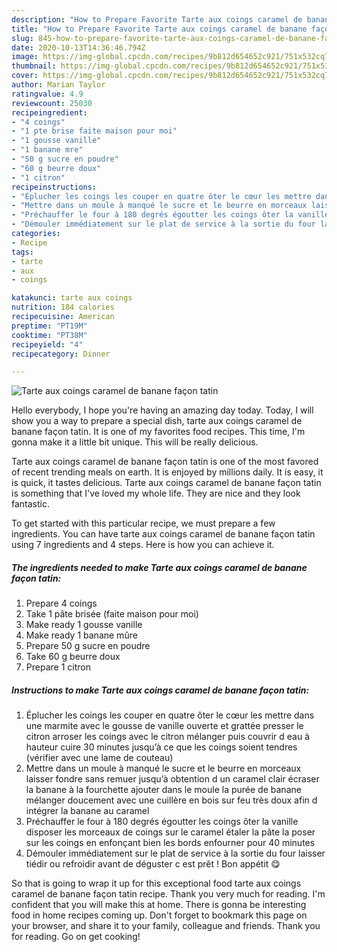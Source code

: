 ```yaml
---
description: "How to Prepare Favorite Tarte aux coings caramel de banane façon tatin"
title: "How to Prepare Favorite Tarte aux coings caramel de banane façon tatin"
slug: 845-how-to-prepare-favorite-tarte-aux-coings-caramel-de-banane-facon-tatin
date: 2020-10-13T14:36:46.794Z
image: https://img-global.cpcdn.com/recipes/9b812d654652c921/751x532cq70/tarte-aux-coings-caramel-de-banane-facon-tatin-photo-principale-de-la-recette.jpg
thumbnail: https://img-global.cpcdn.com/recipes/9b812d654652c921/751x532cq70/tarte-aux-coings-caramel-de-banane-facon-tatin-photo-principale-de-la-recette.jpg
cover: https://img-global.cpcdn.com/recipes/9b812d654652c921/751x532cq70/tarte-aux-coings-caramel-de-banane-facon-tatin-photo-principale-de-la-recette.jpg
author: Marian Taylor
ratingvalue: 4.9
reviewcount: 25030
recipeingredient:
- "4 coings"
- "1 pte brise faite maison pour moi"
- "1 gousse vanille"
- "1 banane mre"
- "50 g sucre en poudre"
- "60 g beurre doux"
- "1 citron"
recipeinstructions:
- "Éplucher les coings les couper en quatre ôter le cœur les mettre dans une marmite avec le gousse de vanille ouverte et grattée presser le citron arroser les coings avec le citron mélanger puis couvrir d eau à hauteur cuire 30 minutes jusqu’à ce que les coings soient tendres (vérifier avec une lame de couteau)"
- "Mettre dans un moule à manqué le sucre et le beurre en morceaux laisser fondre sans remuer jusqu’à obtention d un caramel clair écraser la banane à la fourchette ajouter dans le moule la purée de banane mélanger doucement avec une cuillère en bois sur feu très doux afin d intégrer la banane au caramel"
- "Préchauffer le four à 180 degrés égoutter les coings ôter la vanille disposer les morceaux de coings sur le caramel étaler la pâte la poser sur les coings en enfonçant bien les bords enfourner pour 40 minutes"
- "Démouler immédiatement sur le plat de service à la sortie du four laisser tiédir ou refroidir avant de déguster c est prêt ! Bon appétit 😋"
categories:
- Recipe
tags:
- tarte
- aux
- coings

katakunci: tarte aux coings 
nutrition: 184 calories
recipecuisine: American
preptime: "PT19M"
cooktime: "PT38M"
recipeyield: "4"
recipecategory: Dinner

---
```



![Tarte aux coings caramel de banane façon tatin](https://img-global.cpcdn.com/recipes/9b812d654652c921/751x532cq70/tarte-aux-coings-caramel-de-banane-facon-tatin-photo-principale-de-la-recette.jpg)

Hello everybody, I hope you're having an amazing day today. Today, I will show you a way to prepare a special dish, tarte aux coings caramel de banane façon tatin. It is one of my favorites food recipes. This time, I'm gonna make it a little bit unique. This will be really delicious.

Tarte aux coings caramel de banane façon tatin is one of the most favored of recent trending meals on earth. It is enjoyed by millions daily. It is easy, it is quick, it tastes delicious. Tarte aux coings caramel de banane façon tatin is something that I've loved my whole life. They are nice and they look fantastic.




To get started with this particular recipe, we must prepare a few ingredients. You can have tarte aux coings caramel de banane façon tatin using 7 ingredients and 4 steps. Here is how you can achieve it.

<!--inarticleads1-->

##### The ingredients needed to make Tarte aux coings caramel de banane façon tatin:

1. Prepare 4 coings
1. Take 1 pâte brisée (faite maison pour moi)
1. Make ready 1 gousse vanille
1. Make ready 1 banane mûre
1. Prepare 50 g sucre en poudre
1. Take 60 g beurre doux
1. Prepare 1 citron




<!--inarticleads2-->

##### Instructions to make Tarte aux coings caramel de banane façon tatin:

1. Éplucher les coings les couper en quatre ôter le cœur les mettre dans une marmite avec le gousse de vanille ouverte et grattée presser le citron arroser les coings avec le citron mélanger puis couvrir d eau à hauteur cuire 30 minutes jusqu’à ce que les coings soient tendres (vérifier avec une lame de couteau)
1. Mettre dans un moule à manqué le sucre et le beurre en morceaux laisser fondre sans remuer jusqu’à obtention d un caramel clair écraser la banane à la fourchette ajouter dans le moule la purée de banane mélanger doucement avec une cuillère en bois sur feu très doux afin d intégrer la banane au caramel
1. Préchauffer le four à 180 degrés égoutter les coings ôter la vanille disposer les morceaux de coings sur le caramel étaler la pâte la poser sur les coings en enfonçant bien les bords enfourner pour 40 minutes
1. Démouler immédiatement sur le plat de service à la sortie du four laisser tiédir ou refroidir avant de déguster c est prêt ! Bon appétit 😋




So that is going to wrap it up for this exceptional food tarte aux coings caramel de banane façon tatin recipe. Thank you very much for reading. I'm confident that you will make this at home. There is gonna be interesting food in home recipes coming up. Don't forget to bookmark this page on your browser, and share it to your family, colleague and friends. Thank you for reading. Go on get cooking!

